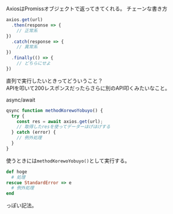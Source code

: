 AxiosはPromissオブジェクトで返ってきてくれる。
チェーンな書き方

```js
axios.get(url)
  .then(response => {
    // 正常系
})
  .catch(response => {
    // 異常系
})
  .finally(() => {
    // どちらにせよ
})
```

直列で実行したいときってどういうこと？<br>
APIを叩いて200レスポンスだったらさらに別のAPI叩くみたいなこと。

async/await

```js
qsync function methodKorewoYobuyo() {
  try {
    const res = await axios.get(url);
    // 取得したresを使ってデーターほげほげする
  } catch (error) {
    // 例外処理
  }
}
```

使うときには`methodKorewoYobuyo()`として実行する。

```ruby
def hoge
  # 処理
rescue StandardError => e
  # 例外処理
end
```

っぽい記法。
